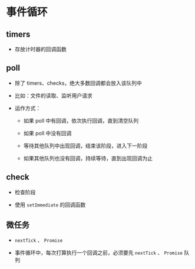 # 事件循环

## timers

+ 存放计时器的回调函数

## poll

+ 除了 timers、checks，绝大多数回调都会放入该队列中

+ 比如：文件的读取、监听用户请求

+ 运作方式：

  + 如果 poll 中有回调，依次执行回调，直到清空队列

  + 如果 poll 中没有回调

  + 等待其他队列中出现回调，结束该阶段，进入下一阶段

  + 如果其他队列也没有回调，持续等待，直到出现回调为止

## check

+ 检查阶段

+ 使用 `setImmediate` 的回调函数

## 微任务

+ `nextTick` 、 `Promise`

+ 事件循环中，每次打算执行一个回调之前，必须要先 `nextTick` 、 `Promise` 队列
